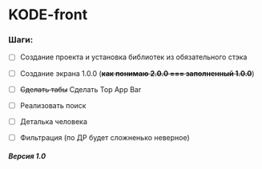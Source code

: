 # KODE-front

### Шаги:
- [ ] Создание проекта и установка библиотек из обязательного стэка
- [ ] Создание экрана 1.0.0 (~~**как понимаю 2.0.0 === заполненный 1.0.0**~~)
- [ ] ~~Сделать табы~~ Сделать Top App Bar
- [ ] Реализовать поиск
- [ ] Деталька человека
- [ ] Фильтрация (по ДР будет сложненько неверное)


##### Версия 1.0
